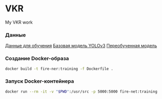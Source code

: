 # VKR
My VKR work 

### Данные 
[Данные для обучения](https://drive.google.com/file/d/1-5Lik8QjreZ4jTOU6o5aYoJ01hsbUeCy/view?usp=sharing)
[Базовая модель YOLOv3](https://drive.google.com/file/d/1hJXQx8UGSKmgB6du9T-tUA5QsFe4ntwR/view?usp=sharing)
[Переобученная модель](https://drive.google.com/file/d/1nMi0_z4eq0e5-2m9Uap7hCPVY3DhSpO6/view?usp=sharing)


### Создание Docker-образа
```bash
docker build -t fire-ner:training -f Dockerfile .
```

### Запуск Docker-контейнера
```bash
docker run --rm -it -v "$PWD":/usr/src -p 5000:5000 fire-net:training
```